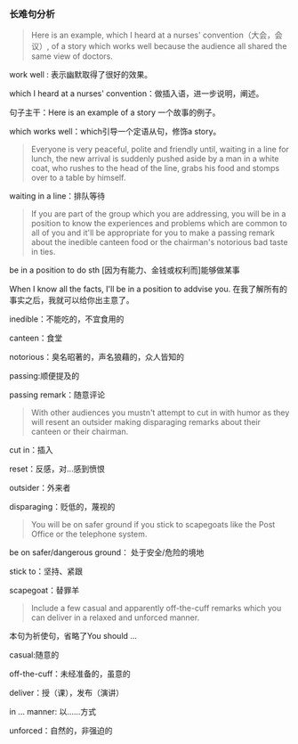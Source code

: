 ### 长难句分析

> Here is an example, which I heard at a nurses' convention（大会，会议）, of a story which works well because the audience all shared the same view of doctors.

work well : 表示幽默取得了很好的效果。

which I heard at a nurses' convention：做插入语，进一步说明，阐述。

句子主干：Here is an example of a story 一个故事的例子。

which works well：which引导一个定语从句，修饰a story。


> Everyone is very peaceful, polite and friendly until, waiting in a line for lunch, the new arrival is suddenly pushed aside by a man in a white coat, who rushes to the head of the line, grabs his food and stomps over to a table by himself.

waiting in a line：排队等待

> If you are part of the group which you are addressing, you will be in a position to know the experiences and problems which are common to all of you and it'll be appropriate for you to make a passing remark about the inedible canteen food or the chairman's notorious bad taste in ties.

be in a position to do sth [因为有能力、金钱或权利而]能够做某事

When I know all the facts, I'll be in a position to addvise you.
在我了解所有的事实之后，我就可以给你出主意了。

inedible：不能吃的，不宜食用的

canteen：食堂

notorious：臭名昭著的，声名狼藉的，众人皆知的

passing:顺便提及的

passing remark：随意评论

> With other audiences you mustn't attempt to cut in with humor as they will resent an outsider making disparaging remarks about their canteen or their chairman.

cut in：插入 

reset：反感，对...感到愤恨

outsider：外来者

disparaging：贬低的，蔑视的

>You will be on safer ground if you stick to scapegoats like the Post Office or the telephone system.

be on safer/dangerous ground： 处于安全/危险的境地

stick to：坚持、紧跟

scapegoat：替罪羊

>Include a few casual and apparently off-the-cuff remarks which you can deliver in a relaxed and unforced manner.

本句为祈使句，省略了You should ...

casual:随意的

off-the-cuff：未经准备的，虽意的

deliver：授（课），发布（演讲）

in ... manner: 以......方式

unforced：自然的，非强迫的









